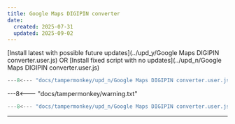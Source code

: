 ```yaml
---
title: Google Maps DIGIPIN converter
date:
  created: 2025-07-31
  updated: 2025-09-02
---
```


<!-- GENERATED FILE -->
[Install latest with possible future updates](../upd_y/Google Maps DIGIPIN converter.user.js)
OR
[Install fixed script with no updates](../upd_n/Google Maps DIGIPIN converter.user.js)
```js show_lines="1:10"
---8<--- "docs/tampermonkey/upd_n/Google Maps DIGIPIN converter.user.js::100"
```
<!-- more -->
---8<--- "docs/tampermonkey/warning.txt"
```js
---8<--- "docs/tampermonkey/upd_n/Google Maps DIGIPIN converter.user.js:1:"
```

------------
